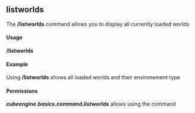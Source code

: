## listworlds ##
The **/listworlds** command allows you to display all currently loaded worlds

#### Usage ####
**/listworlds**

#### Example ####
Using **/listworlds** shows all loaded worlds and their environement type

#### Permissions ####
***cubeengine.basics.command.listworlds*** allows using the command
